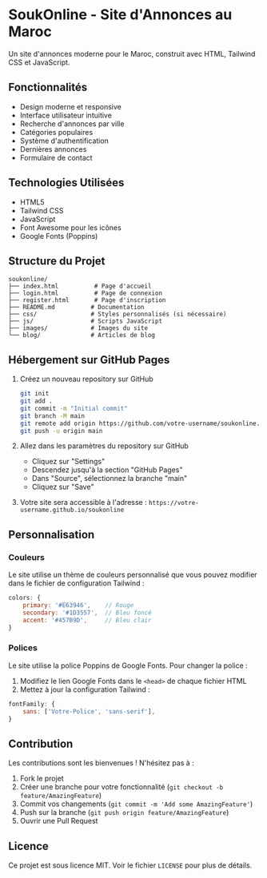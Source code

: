 # SoukOnline - Site d'Annonces au Maroc

Un site d'annonces moderne pour le Maroc, construit avec HTML, Tailwind CSS et JavaScript.

## Fonctionnalités

- Design moderne et responsive
- Interface utilisateur intuitive
- Recherche d'annonces par ville
- Catégories populaires
- Système d'authentification
- Dernières annonces
- Formulaire de contact

## Technologies Utilisées

- HTML5
- Tailwind CSS
- JavaScript
- Font Awesome pour les icônes
- Google Fonts (Poppins)

## Structure du Projet

```
soukonline/
├── index.html          # Page d'accueil
├── login.html          # Page de connexion
├── register.html       # Page d'inscription
├── README.md          # Documentation
├── css/               # Styles personnalisés (si nécessaire)
├── js/                # Scripts JavaScript
├── images/            # Images du site
└── blog/              # Articles de blog
```

## Hébergement sur GitHub Pages

1. Créez un nouveau repository sur GitHub
   ```bash
   git init
   git add .
   git commit -m "Initial commit"
   git branch -M main
   git remote add origin https://github.com/votre-username/soukonline.git
   git push -u origin main
   ```

2. Allez dans les paramètres du repository sur GitHub
   - Cliquez sur "Settings"
   - Descendez jusqu'à la section "GitHub Pages"
   - Dans "Source", sélectionnez la branche "main"
   - Cliquez sur "Save"

3. Votre site sera accessible à l'adresse :
   `https://votre-username.github.io/soukonline`

## Personnalisation

### Couleurs
Le site utilise un thème de couleurs personnalisé que vous pouvez modifier dans le fichier de configuration Tailwind :

```javascript
colors: {
    primary: '#E63946',    // Rouge
    secondary: '#1D3557',  // Bleu foncé
    accent: '#457B9D',     // Bleu clair
}
```

### Polices
Le site utilise la police Poppins de Google Fonts. Pour changer la police :

1. Modifiez le lien Google Fonts dans le `<head>` de chaque fichier HTML
2. Mettez à jour la configuration Tailwind :

```javascript
fontFamily: {
    sans: ['Votre-Police', 'sans-serif'],
}
```

## Contribution

Les contributions sont les bienvenues ! N'hésitez pas à :

1. Fork le projet
2. Créer une branche pour votre fonctionnalité (`git checkout -b feature/AmazingFeature`)
3. Commit vos changements (`git commit -m 'Add some AmazingFeature'`)
4. Push sur la branche (`git push origin feature/AmazingFeature`)
5. Ouvrir une Pull Request

## Licence

Ce projet est sous licence MIT. Voir le fichier `LICENSE` pour plus de détails.
